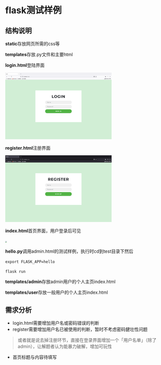 # flask测试样例

## 结构说明

**static**存放网页所需的css等

**templates**存放.py文件和主要html

**login.html**登陆界面

<img src="img/login效果图.png" style="zoom:33%;" />

**register.html**注册界面

<img src="img/register效果图.png" style="zoom:33%;" />

**index.html**首页界面，用户登录后可见

<img src="img/首页效果图.png" style="zoom:33%;" />

**hello.py**调用admin.html的测试样例，执行时cd到test目录下然后

`export FLASK_APP=hello`

`flask run`

**templates/admin**存放admin用户的个人主页index.html

**templates/user**存放一般用户的个人主页index.html

## 需求分析

- login.html需要增加用户名或密码错误的判断
- register需要增加用户名已被使用的判断，暂时不考虑密码健壮性问题

> 或者就是说去掉注册环节，直接在登录界面增加一个「用户名单」（除了admin），让解题者认为能暴力破解，增加可玩性

- 首页标题与内容待填写
